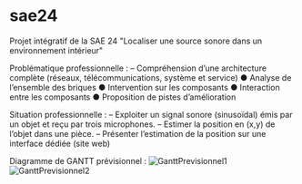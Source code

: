 # sae24
Projet intégratif de la SAE 24 "Localiser une source sonore dans un environnement intérieur"

Problématique professionnelle :
– Compréhension d’une architecture complète (réseaux, télécommunications, système et service)
● Analyse de l’ensemble des briques
● Intervention sur les composants
● Interaction entre les composants
● Proposition de pistes d’amélioration

Situation professionnelle :
– Exploiter un signal sonore (sinusoïdal) émis par
un objet et reçu par trois microphones.
– Estimer la position en (x,y) de l’objet dans
une pièce.
– Présenter l’estimation de la position sur une
interface dédiée (site web)

Diagramme de GANTT prévisionnel : 
![GanttPrevisionnel1](https://github.com/calmelsmaxime/sae24/assets/133324260/f6d54c82-221e-45ec-b1bf-237558963111)
![GanttPrevisionnel2](https://github.com/calmelsmaxime/sae24/assets/133324260/d738f2b5-1cf2-4446-8cf1-cbadd99c7590)
